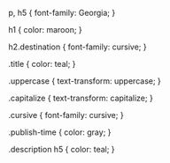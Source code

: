 p, h5 {
      font-family: Georgia;
    }

h1 {
  color: maroon;
}

h2.destination {
  font-family: cursive;
}

.title {
  color: teal;
}

.uppercase {
  text-transform: uppercase;
}

.capitalize {
  text-transform: capitalize;
}

.cursive {
  font-family: cursive;
}

.publish-time {
  color: gray;
}

.description h5 {
  color: teal;
}